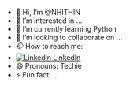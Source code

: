 - 👋 Hi, I’m @NHITHIN
- 👀 I’m interested in ...
- 🌱 I’m currently learning Python
- 💞️ I’m looking to collaborate on ...
- 📫 How to reach me:
- [![Linkedin](https://i.sstatic.net/gVE0j.png) LinkedIn](www.linkedin.com/in/nhithin-a-r-2b1004261)
&nbsp;
- 😄 Pronouns: Techie
- ⚡ Fun fact: ...

<!---
NHITHIN/NHITHIN is a ✨ special ✨ repository because its `README.md` (this file) appears on your GitHub profile.
You can click the Preview link to take a look at your changes.
--->
